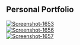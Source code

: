 ## Personal Portfolio

<a href="https://ibb.co/NpWh0x0"><img src="https://i.ibb.co/mthsnJn/Screenshot-1653.png" alt="Screenshot-1653" border="0"></a><br />
<a href="https://ibb.co/dm2hD0t"><img src="https://i.ibb.co/1zqSTfM/Screenshot-1656.png" alt="Screenshot-1656" border="0"></a><br />
<a href="https://ibb.co/yBZv8ds"><img src="https://i.ibb.co/YT1ntPj/Screenshot-1657.png" alt="Screenshot-1657" border="0"></a>

